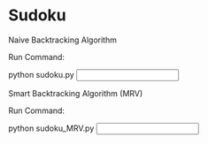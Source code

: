 # Sudoku


Naive Backtracking Algorithm

Run Command:

python sudoku.py <input file name>

Smart Backtracking Algorithm (MRV)

Run Command:

python sudoku_MRV.py <input file name>
